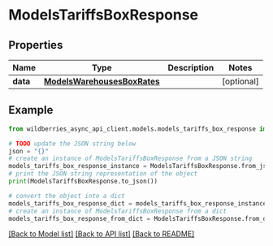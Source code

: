 # ModelsTariffsBoxResponse


## Properties

Name | Type | Description | Notes
------------ | ------------- | ------------- | -------------
**data** | [**ModelsWarehousesBoxRates**](ModelsWarehousesBoxRates.md) |  | [optional] 

## Example

```python
from wildberries_async_api_client.models.models_tariffs_box_response import ModelsTariffsBoxResponse

# TODO update the JSON string below
json = "{}"
# create an instance of ModelsTariffsBoxResponse from a JSON string
models_tariffs_box_response_instance = ModelsTariffsBoxResponse.from_json(json)
# print the JSON string representation of the object
print(ModelsTariffsBoxResponse.to_json())

# convert the object into a dict
models_tariffs_box_response_dict = models_tariffs_box_response_instance.to_dict()
# create an instance of ModelsTariffsBoxResponse from a dict
models_tariffs_box_response_from_dict = ModelsTariffsBoxResponse.from_dict(models_tariffs_box_response_dict)
```
[[Back to Model list]](../README.md#documentation-for-models) [[Back to API list]](../README.md#documentation-for-api-endpoints) [[Back to README]](../README.md)


